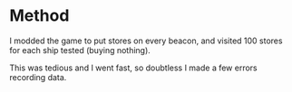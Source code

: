 # Method

I modded the game to put stores on every beacon, and visited 100 stores for each ship tested (buying nothing).

This was tedious and I went fast, so doubtless I made a few errors recording data.
